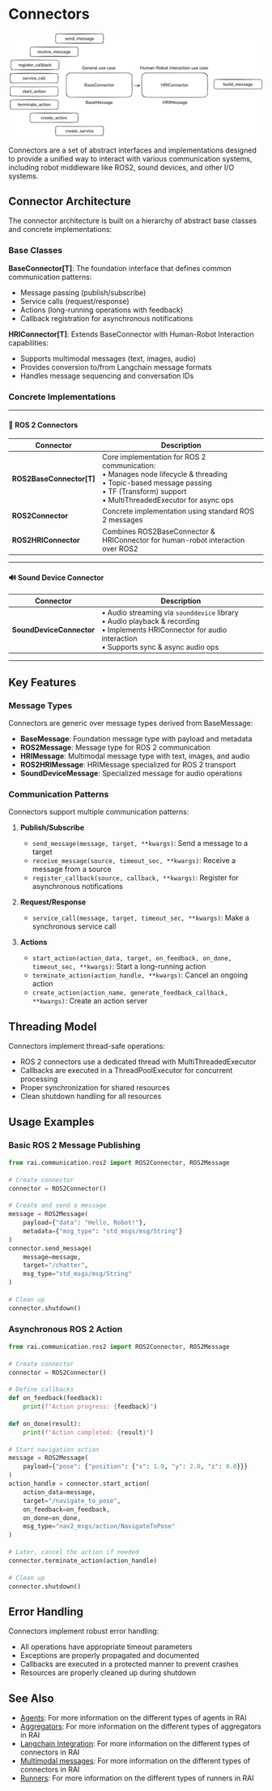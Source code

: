 # Connectors

![connectors](../imgs/connectors.png)

Connectors are a set of abstract interfaces and implementations designed to provide a unified way to
interact with various communication systems, including robot middleware like ROS2, sound devices,
and other I/O systems.

## Connector Architecture

The connector architecture is built on a hierarchy of abstract base classes and concrete
implementations:

### Base Classes

**BaseConnector[T]**: The foundation interface that defines common communication patterns:

-   Message passing (publish/subscribe)
-   Service calls (request/response)
-   Actions (long-running operations with feedback)
-   Callback registration for asynchronous notifications

**HRIConnector[T]**: Extends BaseConnector with Human-Robot Interaction capabilities:

-   Supports multimodal messages (text, images, audio)
-   Provides conversion to/from Langchain message formats
-   Handles message sequencing and conversation IDs

### Concrete Implementations

---

#### 🤖 ROS 2 Connectors

| Connector                | Description                                                                                                                                                                                |
| ------------------------ | ------------------------------------------------------------------------------------------------------------------------------------------------------------------------------------------ |
| **ROS2BaseConnector[T]** | Core implementation for ROS 2 communication:<br>• Manages node lifecycle & threading<br>• Topic-based message passing<br>• TF (Transform) support<br>• MultiThreadedExecutor for async ops |
| **ROS2Connector**        | Concrete implementation using standard ROS 2 messages                                                                                                                                      |
| **ROS2HRIConnector**     | Combines ROS2BaseConnector & HRIConnector for human-robot interaction over ROS2                                                                                                            |

---

#### 🔊 Sound Device Connector

| Connector                | Description                                                                                                                                                         |
| ------------------------ | ------------------------------------------------------------------------------------------------------------------------------------------------------------------- |
| **SoundDeviceConnector** | • Audio streaming via `sounddevice` library<br>• Audio playback & recording<br>• Implements HRIConnector for audio interaction<br>• Supports sync & async audio ops |

---

## Key Features

### Message Types

Connectors are generic over message types derived from BaseMessage:

-   **BaseMessage**: Foundation message type with payload and metadata
-   **ROS2Message**: Message type for ROS 2 communication
-   **HRIMessage**: Multimodal message type with text, images, and audio
-   **ROS2HRIMessage**: HRIMessage specialized for ROS 2 transport
-   **SoundDeviceMessage**: Specialized message for audio operations

### Communication Patterns

Connectors support multiple communication patterns:

1.  **Publish/Subscribe**

    -   `send_message(message, target, **kwargs)`: Send a message to a target
    -   `receive_message(source, timeout_sec, **kwargs)`: Receive a message from a source
    -   `register_callback(source, callback, **kwargs)`: Register for asynchronous notifications

2.  **Request/Response**

    -   `service_call(message, target, timeout_sec, **kwargs)`: Make a synchronous service call

3.  **Actions**

    -   `start_action(action_data, target, on_feedback, on_done, timeout_sec, **kwargs)`: Start a
        long-running action
    -   `terminate_action(action_handle, **kwargs)`: Cancel an ongoing action
    -   `create_action(action_name, generate_feedback_callback, **kwargs)`: Create an action server

## Threading Model

Connectors implement thread-safe operations:

-   ROS 2 connectors use a dedicated thread with MultiThreadedExecutor
-   Callbacks are executed in a ThreadPoolExecutor for concurrent processing
-   Proper synchronization for shared resources
-   Clean shutdown handling for all resources

## Usage Examples

### Basic ROS 2 Message Publishing

```python
from rai.communication.ros2 import ROS2Connector, ROS2Message

# Create connector
connector = ROS2Connector()

# Create and send a message
message = ROS2Message(
    payload={"data": "Hello, Robot!"},
    metadata={"msg_type": "std_msgs/msg/String"}
)
connector.send_message(
    message=message,
    target="/chatter",
    msg_type="std_msgs/msg/String"
)

# Clean up
connector.shutdown()
```

### Asynchronous ROS 2 Action

```python
from rai.communication.ros2 import ROS2Connector, ROS2Message

# Create connector
connector = ROS2Connector()

# Define callbacks
def on_feedback(feedback):
    print(f"Action progress: {feedback}")

def on_done(result):
    print(f"Action completed: {result}")

# Start navigation action
message = ROS2Message(
    payload={"pose": {"position": {"x": 1.0, "y": 2.0, "z": 0.0}}}
)
action_handle = connector.start_action(
    action_data=message,
    target="/navigate_to_pose",
    on_feedback=on_feedback,
    on_done=on_done,
    msg_type="nav2_msgs/action/NavigateToPose"
)

# Later, cancel the action if needed
connector.terminate_action(action_handle)

# Clean up
connector.shutdown()
```

## Error Handling

Connectors implement robust error handling:

-   All operations have appropriate timeout parameters
-   Exceptions are properly propagated and documented
-   Callbacks are executed in a protected manner to prevent crashes
-   Resources are properly cleaned up during shutdown

## See Also

-   [Agents](agents.md): For more information on the different types of agents in RAI
-   [Aggregators](aggregators.md): For more information on the different types of aggregators in RAI
-   [Langchain Integration](langchain.md): For more information on the different types of connectors in RAI
-   [Multimodal messages](multimodal_messages.md): For more information on the different types of connectors in RAI
-   [Runners](runners.md): For more information on the different types of runners in RAI
